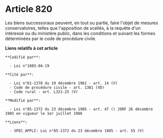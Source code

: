 # Article 820

Les biens successoraux peuvent, en tout ou partie, faire l'objet de mesures conservatoires, telles que l'apposition de
scellés, à la requête d'un intéressé ou du ministère public, dans les conditions et suivant les formes déterminées par le
code de procédure civile.

**Liens relatifs à cet article**

	**Codifié par**:

	  - Loi n°1803-04-19

	**Cité par**:

	  - Loi n°61-1378 du 19 décembre 1961 - art. 14 (V)
	  - Code de procédure civile - art. 1381 (VD)
	  - Code rural - art. L321-25 (V)

	**Modifié par**:

	  - Loi n°85-1372 du 23 décembre 1985 - art. 47 () JORF 26 décembre 1985 en vigueur le 1er juillet 1986

	**Liens**:

	  - SPEC_APPLI: Loi n°85-1372 du 23 décembre 1985 - art. 55 (V)
